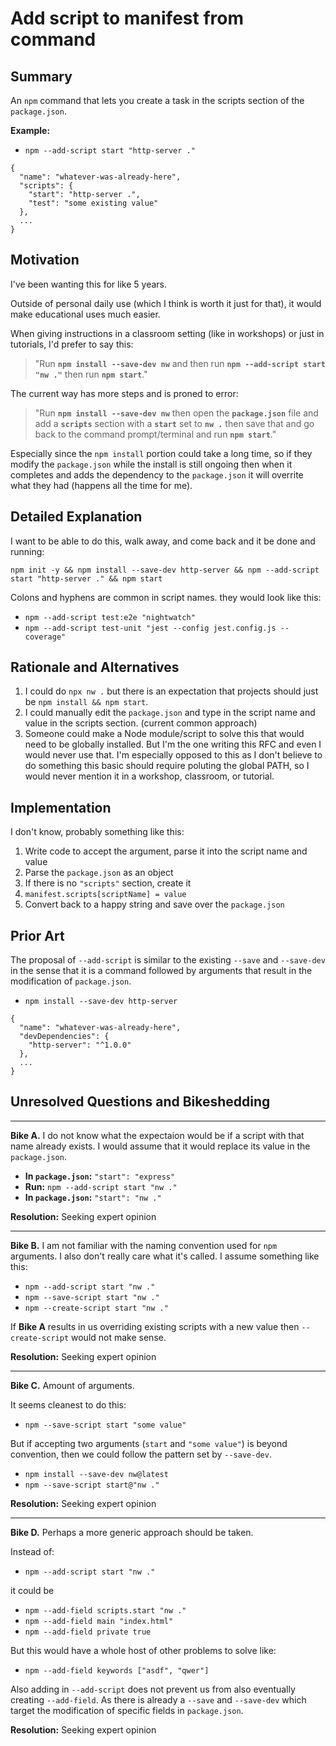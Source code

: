 # Add script to manifest from command


## Summary

An `npm` command that lets you create a task in the scripts section of the `package.json`.

**Example:**

* `npm --add-script start "http-server ."`


```
{
  "name": "whatever-was-already-here",
  "scripts": {
    "start": "http-server .",
    "test": "some existing value"
  },
  ...
}
```

## Motivation

I've been wanting this for like 5 years.

Outside of personal daily use (which I think is worth it just for that), it would make educational uses much easier.

When giving instructions in a classroom setting (like in workshops) or just in tutorials, I'd prefer to say this:

> "Run **`npm install --save-dev nw`** and then run **`npm --add-script start "nw ."`** then run **`npm start`**."

The current way has more steps and is proned to error:

> "Run **`npm install --save-dev nw`** then open the **`package.json`** file and add a **`scripts`** section with a **`start`** set to **`nw .`** then save that and go back to the command prompt/terminal and run **`npm start`**."

Especially since the `npm install` portion could take a long time, so if they modify the `package.json` while the install is still ongoing then when it completes and adds the dependency to the `package.json` it will overrite what they had (happens all the time for me).


## Detailed Explanation

I want to be able to do this, walk away, and come back and it be done and running:

```
npm init -y && npm install --save-dev http-server && npm --add-script start "http-server ." && npm start
```

Colons and hyphens are common in script names. they would look like this:

* `npm --add-script test:e2e "nightwatch"`
* `npm --add-script test-unit "jest --config jest.config.js --coverage"`


## Rationale and Alternatives

1. I could do `npx nw .` but there is an expectation that projects should just be `npm install && npm start`.
1. I could manually edit the `package.json` and type in the script name and value in the scripts section. (current common approach)
1. Someone could make a Node module/script to solve this that would need to be globally installed. But I'm the one writing this RFC and even I would never use that. I'm especially opposed to this as I don't believe to do something this basic should require poluting the global PATH, so I would never mention it in a workshop, classroom, or tutorial.


## Implementation

I don't know, probably something like this:

1. Write code to accept the argument, parse it into the script name and value
1. Parse the `package.json` as an object
1. If there is no `"scripts"` section, create it
1. `manifest.scripts[scriptName] = value`
1. Convert back to a happy string and save over the `package.json`


## Prior Art

The proposal of `--add-script` is similar to the existing `--save` and `--save-dev` in the sense that it is a command followed by arguments that result in the modification of `package.json`.

* `npm install --save-dev http-server`

```
{
  "name": "whatever-was-already-here",
  "devDependencies": {
    "http-server": "^1.0.0"
  },
  ...
}
```


## Unresolved Questions and Bikeshedding

* * *

**Bike A.** I do not know what the expectaion would be if a script with that name already exists. I would assume that it would replace its value in the `package.json`.

* **In `package.json`:** `"start": "express"`
* **Run:** `npm --add-script start "nw ."`
* **In `package.json`:** `"start": "nw ."`

**Resolution:** Seeking expert opinion

* * *

**Bike B.** I am not familiar with the naming convention used for `npm` arguments. I also don't really care what it's called. I assume something like this:

* `npm --add-script start "nw ."`
* `npm --save-script start "nw ."`
* `npm --create-script start "nw ."`

If **Bike A** results in us overriding existing scripts with a new value then `--create-script` would not make sense.

**Resolution:** Seeking expert opinion

* * *

**Bike C.** Amount of arguments.

It seems cleanest to do this:

* `npm --save-script start "some value"`

But if accepting two arguments (`start` and `"some value"`) is beyond convention, then we could follow the pattern set by `--save-dev`.

* `npm install --save-dev nw@latest`
* `npm --save-script start@"nw ."`

**Resolution:** Seeking expert opinion

* * *

**Bike D.** Perhaps a more generic approach should be taken.

Instead of:

* `npm --add-script start "nw ."`

it could be

* `npm --add-field scripts.start "nw ."`
* `npm --add-field main "index.html"`
* `npm --add-field private true`

But this would have a whole host of other problems to solve like:

* `npm --add-field keywords ["asdf", "qwer"]`

Also adding in `--add-script` does not prevent us from also eventually creating `--add-field`. As there is already a `--save` and `--save-dev` which target the modification of specific fields in `package.json`.

**Resolution:** Seeking expert opinion
